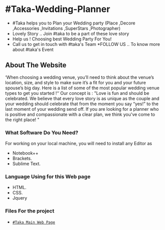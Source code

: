 # #Taka-Wedding-Planner

* #Taka helps you to Plan your Wedding party
(Place ,Decore ,Accessories ,Invitations ,SuperStars ,Photographer)
* Lovely Story .. Join #taka to be a part of these love story
* Help us ! Choosing best Wedding Party For You!
* Call us to get in touch with #taka's Team
*FOLLOW US .. To know more about #taka's Event

## About The Website
‘When choosing a wedding venue, you’ll need to think about the venue’s location, size, and style to make sure it’s a fit for you and your future spouse’s big day. Here is a list of some of the most popular wedding venue types to get you started !‘‘
Our concept is : "Love is fun and should be celebrated. We believe that every love story is as unique as the couple and your wedding should celebrate that from the moment you say “yes!” to the last moment of your wedding send off. If you are looking for a planner who is positive and compassionate with a clear plan, we think you've come to the right place! "

 ### What Software Do You Need?
 For working on your local machine, you will need to install any Editor as 
 * Notebook++
 * Brackets.
 * Sublime Text.
 
 ### Language Using for this Web page
 * HTML.
 * CSS.
 * Jquery
 
 ### Files For the project
* [`#Taka Main Web Page`](https://github.com/hagar912/-taka-Wedding-Planner/blob/main/Home.html)
